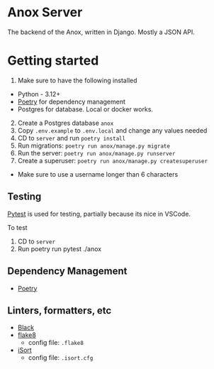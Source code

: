# Anox Server

The backend of the Anox, written in Django. Mostly a JSON API.

# Getting started

1. Make sure to have the following installed
  * Python - 3.12+
  * [Poetry](https://python-poetry.org/) for dependency management
  * Postgres for database. Local or docker works.
2. Create a Postgres database `anox`
3. Copy `.env.example` to `.env.local` and change any values needed
4. CD to `server` and run `poetry install`
5. Run migrations: `poetry run anox/manage.py migrate`
6. Run the server: `poetry run anox/manage.py runserver`
7. Create a superuser: `poetry run anox/manage.py createsuperuser`
  * Make sure to use a username longer than 6 characters


## Testing

[Pytest](https://docs.pytest.org/en/stable/) is used for testing, partially because its nice in VSCode.

To test
1. CD to `server`
2. Run poetry run pytest ./anox

## Dependency Management

* [Poetry](https://python-poetry.org/)

## Linters, formatters, etc

* [Black](https://black.readthedocs.io/en/stable/index.html)
* [flake8](https://flake8.pycqa.org/en/latest/)
  * config file: `.flake8`
* [iSort](https://pypi.org/project/isort/)
  * config file: `.isort.cfg`